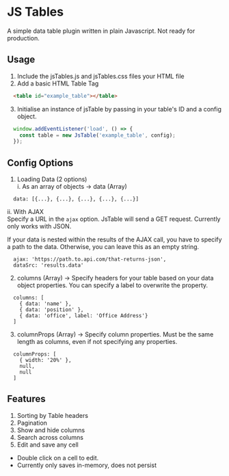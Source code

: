 # JS Tables #
A simple data table plugin written in plain Javascript. Not ready for production.

## Usage ##
1. Include the jsTables.js and jsTables.css files your HTML file
2. Add a basic HTML Table Tag
```HTML
  <table id="example_table"></table>
```
3. Initialise an instance of jsTable by passing in your table's ID and a config object.
```Javascript
  window.addEventListener('load', () => {
    const table = new JsTable('example_table', config);
  });
```

## Config Options ##
1. Loading Data (2 options)  
  i. As an array of objects -> data (Array)
  ```
    data: [{...}, {...}, {...}, {...}, {...}]
  ```
  ii. With AJAX  
  Specify a URL in the `ajax` option. JsTable will send a GET request. Currently only works with JSON.  

  If your data is nested within the results of the AJAX call, you have to specify a path to the data. Otherwise, you can leave this as an empty string.
  ```
    ajax: 'https://path.to.api.com/that-returns-json',
    dataSrc: 'results.data'
  ```
2. columns (Array) -> Specify headers for your table based on your data object properties. You can specify a label to overwrite the property.
```
  columns: [
    { data: 'name' },
    { data: 'position' },
    { data: 'office', label: 'Office Address'}
  ]
```
3. columnProps (Array) -> Specify column properties. Must be the same length as columns, even if not specifying any properties.
```
  columnProps: [
    { width: '20%' },
    null,
    null
  ]
```

## Features ##
1. Sorting by Table headers
2. Pagination
3. Show and hide columns
4. Search across columns
5. Edit and save any cell
 - Double click on a cell to edit.
 - Currently only saves in-memory, does not persist
